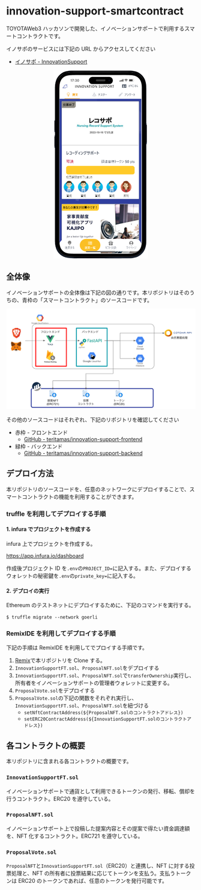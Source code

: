 # innovation-support-smartcontract

TOYOTAWeb3 ハッカソンで開発した、イノベーションサポートで利用するスマートコントラクトです。

イノサポのサービスには下記の URL からアクセスしてください

- [イノサポ - InnovationSupport](https://innovation-support-d391e.web.app)

<div align="center">
  <img src="./docs/app.png" height="500">
</div>

## 全体像

イノベーションサポートの全体像は下記の図の通りです。本リポジトリはそのうちの、青枠の「スマートコントラクト」のソースコードです。

![アーキテクチャ](./docs/arch.png)

その他のソースコードはそれぞれ、下記のリポジトリを確認してください

- 赤枠 - フロントエンド
  - [GitHub - teritamas/innovation-support-frontend](https://github.com/teritamas/innovation-support-frontend)
- 緑枠 - バックエンド
  - [GitHub - teritamas/innovation-support-backend](https://github.com/teritamas/innovation-support-backend)

## デプロイ方法

本リポジトリのソースコードを、任意のネットワークにデプロイすることで、スマートコントラクトの機能を利用することができます。

### truffle を利用してデプロイする手順

#### 1. infura でプロジェクトを作成する

infura 上でプロジェクトを作成する。

https://app.infura.io/dashboard

作成後プロジェクト ID を`.env`の`PROJECT_ID=`に記入する。また、デプロイするウォレットの秘密鍵を`.env`の`private_key=`に記入する。

#### 2. デプロイの実行

Ethereum のテストネットにデプロイするために、下記のコマンドを実行する。

```sh:
$ truffle migrate --network goerli
```

### RemixIDE を利用してデプロイする手順

下記の手順は RemixIDE を利用してでプロイする手順です。

1. [Remix](https://remix.ethereum.org/#lang=en&optimize=false&runs=200&evmVersion=null&version=soljson-v0.8.18+commit.87f61d96.js)で本リポジトリを Clone する。
2. `InnovationSupportFT.sol`、`ProposalNFT.sol`をデプロイする
3. `InnovationSupportFT.sol`、`ProposalNFT.sol`で`transferOwnership`実行し、所有者をイノベーションサポートの管理者ウォレットに変更する。
4. `ProposalVote.sol`をデプロイする
5. `ProposalVote.sol`の下記の関数をそれぞれ実行し、`InnovationSupportFT.sol`、`ProposalNFT.sol`を紐づける
   - `setNftContractAddress(${ProposalNFT.solのコントラクトアドレス})`
   - `setERC20ContractAddress(${InnovationSupportFT.solのコントラクトアドレス})`

## 各コントラクトの概要

本リポジトリに含まれる各コントラクトの概要です。

### `InnovationSupportFT.sol`

イノベーションサポートで通貨として利用できるトークンの発行、移転、償却を行うコントラクト。ERC20 を遵守している。

### `ProposalNFT.sol`

イノベーションサポート上で投稿した提案内容とその提案で得たい資金調達額を、NFT 化するコントラクト。ERC721 を遵守している。

### `ProposalVote.sol`

`ProposalNFT`と`InnovationSupportFT.sol`（ERC20）と連携し、NFT に対する投票処理と、NFT の所有者に投票結果に応じてトークンを支払う。支払うトークンは ERC20 のトークンであれば、任意のトークンを発行可能です。
